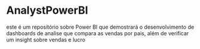# AnalystPowerBI

este é um repositório sobre Power BI que demostrará o desenvolvimento de dashboards de analise que compara as vendas por pais, além de verificar um insight sobre vendas e lucro

